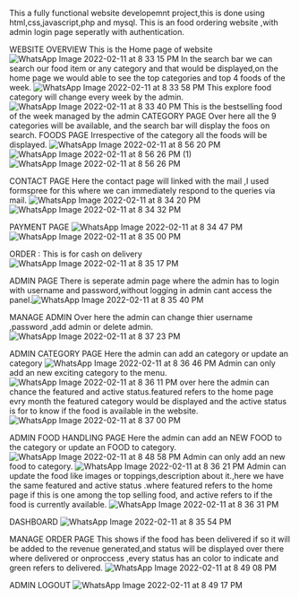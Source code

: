 This a fully functional website developemnt project,this is done using html,css,javascript,php and mysql.
This is an food ordering website ,with admin login page seperatly with authentication.


WEBSITE OVERVIEW
This is the Home page of website
![WhatsApp Image 2022-02-11 at 8 33 15 PM](https://user-images.githubusercontent.com/92636477/153618316-d3c8cabb-a2eb-4f07-99ca-05d2d8a26dd7.jpeg)
In the search bar we can search our food item or any category and that would be displayed,on the home page we would able to see the top categories and top 4 foods of the week.
![WhatsApp Image 2022-02-11 at 8 33 58 PM](https://user-images.githubusercontent.com/92636477/153618631-b7ea9f31-a482-4636-9bc5-8b989a4acd54.jpeg)
This explore food category will change every week by the admin.
![WhatsApp Image 2022-02-11 at 8 33 40 PM](https://user-images.githubusercontent.com/92636477/153618665-22145e93-131b-4598-8909-428b5fec1bcd.jpeg)
This is the bestselling food of the week managed by the admin 
CATEGORY PAGE 
Over here all the 9 categories will be available, and the search bar will display the foos on search.
FOODS PAGE 
Irrespective of the category all the foods will be displayed.
![WhatsApp Image 2022-02-11 at 8 56 20 PM](https://user-images.githubusercontent.com/92636477/153619664-25a861c4-a6c9-40c3-91a3-13122147b529.jpeg)
![WhatsApp Image 2022-02-11 at 8 56 26 PM (1)](https://user-images.githubusercontent.com/92636477/153619685-794bbca6-3712-4e36-b4f8-e7c786d8e06d.jpeg)
![WhatsApp Image 2022-02-11 at 8 56 26 PM](https://user-images.githubusercontent.com/92636477/153619708-8e86cff9-4313-456e-ac97-b249f23064c2.jpeg)

CONTACT PAGE
Here the contact page will linked with the mail ,I used formspree for this where we can immediately respond to the queries via mail.
![WhatsApp Image 2022-02-11 at 8 34 20 PM](https://user-images.githubusercontent.com/92636477/153620302-93b38638-78ce-4251-ad70-370a116cfb69.jpeg)
![WhatsApp Image 2022-02-11 at 8 34 32 PM](https://user-images.githubusercontent.com/92636477/153620368-9a3eb7c7-f0da-4f62-b272-d4790cac133f.jpeg)

PAYMENT PAGE
![WhatsApp Image 2022-02-11 at 8 34 47 PM](https://user-images.githubusercontent.com/92636477/153620627-0603dee5-1e87-4714-a825-49f27534a1d7.jpeg)
![WhatsApp Image 2022-02-11 at 8 35 00 PM](https://user-images.githubusercontent.com/92636477/153620645-110764b3-783e-47ad-b6ca-fd0b4f125368.jpeg)

ORDER :
This is for cash on delivery
![WhatsApp Image 2022-02-11 at 8 35 17 PM](https://user-images.githubusercontent.com/92636477/153621284-63643b9a-c47b-42a4-b770-177c0b914884.jpeg)

ADMIN PAGE 
There is seperate admin page where the admin has to login with username and password,without logging in admin cant access the panel.![WhatsApp Image 2022-02-11 at 8 35 40 PM](https://user-images.githubusercontent.com/92636477/153621433-c31eb351-2104-4d42-a639-84302ccf07f5.jpeg) 

MANAGE ADMIN 
Over here the admin can change thier username ,password ,add admin or delete admin.
![WhatsApp Image 2022-02-11 at 8 37 23 PM](https://user-images.githubusercontent.com/92636477/153621526-3d5741a3-597e-4ce1-a955-b6f1675b1c34.jpeg)

ADMIN CATEGORY PAGE
Here the admin can add an category or update an category
![WhatsApp Image 2022-02-11 at 8 36 46 PM](https://user-images.githubusercontent.com/92636477/153621731-d0526465-4109-4819-883a-afaa60098014.jpeg)
Admin can only add an new exciting category to the menu.
![WhatsApp Image 2022-02-11 at 8 36 11 PM](https://user-images.githubusercontent.com/92636477/153621756-60d9eb4b-4a95-4759-b46a-65edfa86b819.jpeg)
over here the admin can chance the featured and active status.featured refers to the home page evry month the featured category would be displayed and the active status is for to know if the food is available in the website.
![WhatsApp Image 2022-02-11 at 8 37 00 PM](https://user-images.githubusercontent.com/92636477/153621807-0bb726db-11a8-4f63-967f-9794d91bc335.jpeg)

ADMIN FOOD HANDLING PAGE 
Here the admin can add an NEW FOOD to the category or update an FOOD to category.
![WhatsApp Image 2022-02-11 at 8 48 58 PM](https://user-images.githubusercontent.com/92636477/153622485-1fa03545-e661-4392-bd68-aa8ee849639e.jpeg)
Admin can only add an new food to category.
![WhatsApp Image 2022-02-11 at 8 36 21 PM](https://user-images.githubusercontent.com/92636477/153622581-6d65c3b0-97d4-4e48-8b2b-975e2f99c067.jpeg)
Admin can update the food like images or toppings,description about it.,here we have the same featured and active status .where featured refers to the home page if this is one among the top selling food, and active refers to if the food is currently available.
![WhatsApp Image 2022-02-11 at 8 36 31 PM](https://user-images.githubusercontent.com/92636477/153622600-4547b355-3b7d-4c5a-81f0-700fa6bff854.jpeg)

DASHBOARD 
![WhatsApp Image 2022-02-11 at 8 35 54 PM](https://user-images.githubusercontent.com/92636477/153623509-f7cd2d85-fe00-4cf7-ae19-cabc49d6f09e.jpeg)

MANAGE ORDER PAGE 
This shows if the food has been delivered if so it will be added to the revenue generated,and status will be displayed over there where delivered or onproccess ,every status has an color to indicate and green refers to delivered.
![WhatsApp Image 2022-02-11 at 8 49 08 PM](https://user-images.githubusercontent.com/92636477/153623724-80b1af8f-c233-4862-be7c-80e97f8b85ab.jpeg)

ADMIN LOGOUT 
![WhatsApp Image 2022-02-11 at 8 49 17 PM](https://user-images.githubusercontent.com/92636477/153624187-09de0fce-7846-472c-9e71-7614c38c8dbf.jpeg)


